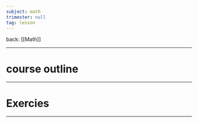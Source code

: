 ```yaml
---
subject: math
trimester: null
tag: lesson
---
```

back: [[Math]]

---
# course outline

---
# Exercies

---
